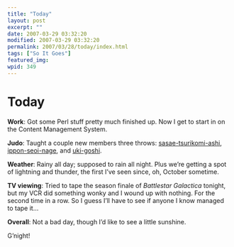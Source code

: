 ```yaml
---
title: "Today"
layout: post
excerpt: ""
date: 2007-03-29 03:32:20
modified: 2007-03-29 03:32:20
permalink: 2007/03/28/today/index.html
tags: ["So It Goes"]
featured_img: 
wpid: 349
---
```


# Today

**Work**: Got some Perl stuff pretty much finished up. Now I get to start in on the Content Management System.

**Judo**: Taught a couple new members three throws: [sasae-tsurikomi-ashi](http://www.judoinfo.com/images/nauta/sasaeta.gif), [ippon-seoi-nage](http://www.judoinfo.com/images/nauta/seoinage.gif), and [uki-goshi](http://www.judoinfo.com/images/nauta/ukigosh.gif).

**Weather**: Rainy all day; supposed to rain all night. Plus we’re getting a spot of lightning and thunder, the first I’ve seen since, oh, October sometime.

**TV viewing**: Tried to tape the season finale of *Battlestar Galactica* tonight, but my VCR did something wonky and I wound up with nothing. For the second time in a row. So I guess I’ll have to see if anyone I know managed to tape it…

**Overall**: Not a bad day, though I’d like to see a little sunshine.

G’night!
